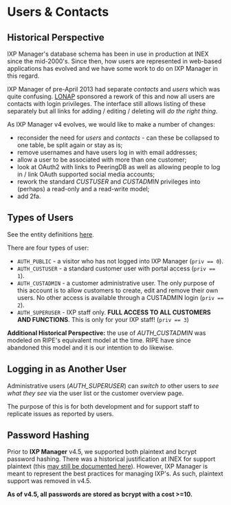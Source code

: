 # Users & Contacts

## Historical Perspective

IXP Manager's database schema has been in use in production at INEX since the mid-2000's. Since then, how users are represented in web-based applications has evolved and we have some work to do on IXP Manager in this regard.

IXP Manager of pre-April 2013 had separate *contacts* and *users* which was quite confusing. [LONAP](http://www.lonap.net/) sponsored a rework of this and now all users are contacts with login privileges. The interface still allows listing of these separately but all links for adding / editing / deleting will *do the right thing*.

As IXP Manager v4 evolves, we would like to make a number of changes:

* reconsider the need for *users* and *contacts* - can these be collapsed to one table, be split again or stay as is;
* remove usernames and have users log in with email addresses;
* allow a user to be associated with more than one customer;
* look at OAuth2 with links to PeeringDB as well as allowing people to log in / link OAuth supported social media accounts;
* rework the standard *CUSTUSER* and *CUSTADMIN* privileges into (perhaps) a read-only and a read-write model;
* add 2fa.


## Types of Users

See the entity definitions [here](https://github.com/inex/IXP-Manager/blob/master/database/Entities/User.php).

There are four types of user:

* `AUTH_PUBLIC` - a visitor who has not logged into IXP Manager (`priv == 0`).
* `AUTH_CUSTUSER` - a standard customer user with portal access (`priv == 1`).
* `AUTH_CUSTADMIN` - a customer administrative user. The only purpose of this account is to allow customers to create, edit and remove their own users. No other access is available through a CUSTADMIN login (`priv == 2`).
* `AUTH_SUPERUSER` - IXP staff only. **FULL ACCESS TO ALL CUSTOMERS AND FUNCTIONS**. This is only for your IXP staff! (`priv == 3`)

**Additional Historical Perspective:** the use of *AUTH_CUSTADMIN* was modeled on RIPE's equivalent model at the time. RIPE have since abandoned this model and it is our intention to do likewise.

## Logging in as Another User

Administrative users (*AUTH_SUPERUSER*) can *switch to* other users to *see what they see* via the user list or the customer overview page.

The purpose of this is for both development and for support staff to replicate issues as reported by users.

## Password Hashing

Prior to **IXP Manager** v4.5, we supported both plaintext and bcrypt password hashing. There was a historical justification at INEX for support plaintext (this [may still be documented here](https://github.com/inex/IXP-Manager/wiki/Password-Hashing)). However, IXP Manager is meant to represent the best practices for managing IXP's. As such, plaintext support was removed in v4.5.

**As of v4.5, all passwords are stored as bcrypt with a cost >=10.**
